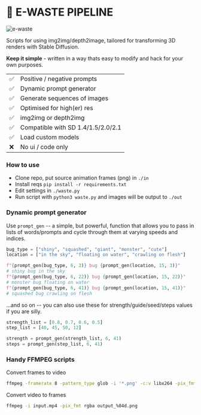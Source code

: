 # 🚮 E-WASTE PIPELINE

![e-waste](./example.gif)

Scripts for using img2img/depth2image, tailored for transforming 3D renders with
Stable Diffusion.

**Keep it simple** - written in a way thats easy to modify and hack for your own
purposes.

<table>
    <tr>
        <td>✅</td>
        <td>Positive / negative prompts</td>
    </tr>
    <tr>
        <td>✅</td>
        <td>Dynamic prompt generator</td>
    </tr>
    <tr>
        <td>✅</td>
        <td>Generate sequences of images</td>
    </tr>
    <tr>
        <td>✅</td>
        <td>Optimised for high(er) res </td>
    </tr>
    <tr>
        <td>✅</td>
        <td>img2img or depth2img</td>
    </tr>
     <tr>
        <td>✅</td>
        <td>Compatible with SD 1.4/1.5/2.0/2.1</td>
    </tr>
    <tr>
        <td>✅</td>
        <td>Load custom models</td>
    </tr>
    <tr>
        <td>❌</td>
        <td>No ui / code only</td>
    </tr>
</table>

### How to use

- Clone repo, put source animation frames (png) in `./in`
- Install reqs `pip install -r requirements.txt`
- Edit settings in `./waste.py`
- Run script with `python3 waste.py` and images will be output to `./out`

### Dynamic prompt generator

Use `prompt_gen` -- a simple, but powerful, function that allows you to pass in
lists of words/prompts and cycle through them at varying speeds and indices.

```python
bug_type = ["shiny", "squashed", "giant", "monster", "cute"]
location = ["in the sky", "floating on water", "crawling on flesh"]

f"{prompt_gen(bug_type, 6, 3)} bug {prompt_gen(location, 15, 3)}"
# shiny bug in the sky
f"{prompt_gen(bug_type, 6, 22)} bug {prompt_gen(location, 15, 22)}"
# monster bug floating on water
f"{prompt_gen(bug_type, 6, 41)} bug {prompt_gen(location, 15, 41)}"
# squashed bug crawling on flesh
```

...and so on -- you can also use these for strength/guide/seed/steps values if
you are silly.

```python
strength_list = [0.8, 0.7, 0.6, 0.5]
step_list = [40, 45, 50, 12]

strength = prompt_gen(strength_list, 6, 41)
steps = prompt_gen(step_list, 6, 41)
```

### Handy FFMPEG scripts

Convert frames to video

```bash
ffmpeg -framerate 8 -pattern_type glob -i '*.png' -c:v libx264 -pix_fmt yuv420p out.mp4
```

Convert video to frames

```bash
ffmpeg -i input.mp4 -pix_fmt rgba output_%04d.png
```
